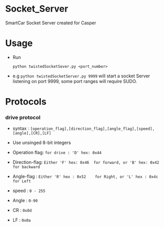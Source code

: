 # Socket_Server
SmartCar Socket Server created for Casper

# Usage

- Run

   `python twistedSocketSever.py <port_number>`

- e.g `python twistedSocketServer.py 9999`
will start a socket Server listening on port 9999, some port ranges will require SUDO. 

# Protocols

### drive protocol

- syntax : `[operation_flag],[direction_flag],[angle_flag],[speed],[angle],[CR],[LF]` 

- Use unsinged 8-bit integers
- Operation flag: `for drive : 'D' hex: 0x44`
- Direction-flag: `Either 'F' hex: 0x46  for forward, or 'B' hex: 0x42 for backward`
- Angle-flag    :  `Either 'R' hex : 0x52    for Right, or 'L' hex : 0x4c for Left` 
- speed         :  `0 - 255`
- Angle         :  `0-90`
- CR            :  `0x0d`
- LF            :  `0x0a`
